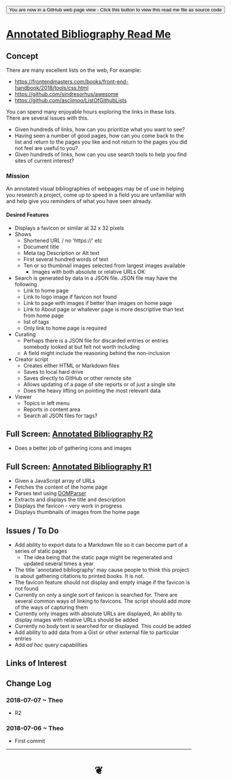 <span style=display:none; >[You are now in a GitHub source code view - click this link to view Read Me file as a web page]( https://opentecture.github.io/mindmapping/#sandbox/annotated-bibliography/README.md "View file as a web page." ) </span>

<div><input type=button onclick="window.location.href='https://github.com/opentecture/mindmapping/tree/master/sandbox/annotated-bibliography#README.md'";
value='You are now in a GitHub web page view - Click this button to view this read me file as source code' ></div>

# [Annotated Bibliography Read Me]( #README.md )

<!--
<iframe src=https://pushme-pullyou.github.io/tootoo-templates/basic-html.html width=100% height=500px ></iframe>
_basic-html.html_
<span style="display: none" >Iframes are not viewable in GitHub source code view</span>
-->

## Concept

There are many excellent lists on the web, For example:

* https://frontendmasters.com/books/front-end-handbook/2018/tools/css.html
* https://github.com/sindresorhus/awesome
* https://github.com/asciimoo/ListOfGithubLists

You can spend many enjoyable hours exploring the links in these lists.  There are several issues with this.

* Given hundreds of links, how can you prioritize what you want to see?
* Having seen a number of good pages, how can you come back to the list and return to the pages you like and not return to the pages you did not feel are useful to you?
* Given hundreds of links, how can you use search tools to help you find sites of current interest?

### Mission

An annotated visual bibliographies of webpages may be of use in helping you research a project, come up to speed in a field you are unfamiliar with and help give you reminders of what you have seen already.

#### Desired Features

* Displays a favicon or similar at 32 x 32 pixels
* Shows
	* Shortened  URL / no 'https://' etc
	* Document title
	* Meta tag Description or Alt text
	* First several hundred words of text
	* Ten or so thumbnail images selected from largest images available
		* Images with both absolute or relative URLs OK
* Search is generated by data in a JSON file. JSON file may have the following
	* Link to home page
	* Link to logo image if favicon not found
	* Link to page with images if better than images on home page
	* Link to About page or whatever page is more descriptive than text from home page
	* list of tags
	* Only link to home page is required
* Curating
	* Perhaps there is a JSON file for discarded entries or entries somebody looked at but felt not worth including
	* A field might include the reasoning behind the non-inclusion
* Creator script
	* Creates either HTML or Markdown files
	* Saves to local hard drive
	* Saves directly to GitHub or other remote site
	* Allows updating of a page of site reports or of just a single site
	* Does the heavy lifting on pointing the most relevant data
* Viewer
	* Topics in left menu
	* Reports in content area
	* Search all JSON files for tags?


## Full Screen: [Annotated Bibliography R2]( https://opentecture.github.io/mindmapping/sandbox/annotated-bibliography/annotated-bibliography-r2.html )

* Does a better job of gathering icons and images


## Full Screen: [Annotated Bibliography R1]( https://opentecture.github.io/mindmapping/sandbox/annotated-bibliography/annotated-bibliography-r1.html )

* Given a JavaScript array of URLs
* Fetches the content of the home page
* Parses text using [DOMParser]( https://developer.mozilla.org/en-US/docs/Web/API/DOMParser )
* Extracts and displays the title and description
* Displays the favicon - very work in progress
* Displays thumbnails of images from the home page


## Issues / To Do

* Add ability to export data to a Markdown file so it can become part of a series of static pages
	* The idea being that the static page might be regenerated and updated several times a year
* The title 'annotated bibliography' may cause people to think this project is about gathering citations to printed books. It is not.
* The favicon feature should not display and empty image if the favicon is not found
* Currently on only a single sort of favicon is searched for. There are several common ways of linking to favicons. The script should add more of the ways of capturing them
* Currently only images with absolute URLs are displayed, An ability to display images with relative URLs should be added
* Currently no body text is searched for or displayed. This could be added
* Add ability to add data from a Gist or other external file to particular entries
* Add _ad hoc_ query capabilities


## Links of Interest


## Change Log

### 2018-07-07 ~ Theo

* R2

### 2018-07-06 ~ Theo

* First commit

***


# <center title="hello!" ><a href=javascript:window.scrollTo(0,0); style=text-decoration:none; > ❦ </a></center>
